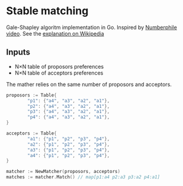 # Stable matching

Gale-Shapley algoritm implementation in Go. Inspired by [Numberphile video](https://www.youtube.com/watch?v=Qcv1IqHWAzg). See the [explanation on Wikipedia](https://en.wikipedia.org/wiki/Gale–Shapley_algorithm)

## Inputs

- N×N table of proposors preferences
- N×N table of acceptors preferences

The mather relies on the same number of proposors and acceptors.

```go
proposors := Table{
        "p1": {"a4", "a3", "a2", "a1"},
        "p2": {"a4", "a3", "a2", "a1"},
        "p3": {"a4", "a3", "a2", "a1"},
        "p4": {"a4", "a3", "a2", "a1"},
}

acceptors := Table{
        "a1": {"p1", "p2", "p3", "p4"},
        "a2": {"p1", "p2", "p3", "p4"},
        "a3": {"p1", "p2", "p3", "p4"},
        "a4": {"p1", "p2", "p3", "p4"},
}

matcher := NewMatcher(proposors, acceptors)
matches := matcher.Match() // map[p1:a4 p2:a3 p3:a2 p4:a1]
```
